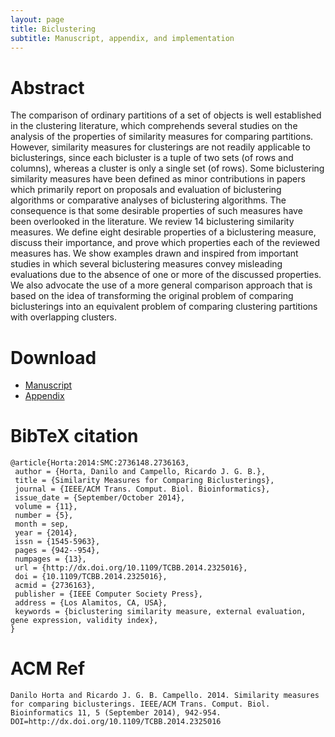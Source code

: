 ```yaml
---
layout: page
title: Biclustering
subtitle: Manuscript, appendix, and implementation
---
```


# Abstract
The comparison of ordinary partitions of a set of objects is well established in the clustering literature, which comprehends several studies on the analysis of the properties of similarity measures for comparing partitions.
However, similarity measures for clusterings are not readily applicable to biclusterings, since each bicluster is a tuple of two sets (of rows and columns), whereas a cluster is only a single set (of rows).
Some biclustering similarity measures have been defined as minor contributions in papers which primarily report on proposals and evaluation of biclustering algorithms or comparative analyses of biclustering algorithms.
The consequence is that some desirable properties of such measures have been overlooked in the literature.
We review 14 biclustering similarity measures. We define eight desirable properties of a biclustering measure, discuss their importance, and prove which properties each of the reviewed measures has.
We show examples drawn and inspired from important studies in which several biclustering measures convey misleading evaluations due to the absence of one or more of the discussed properties.
We also advocate the use of a more general comparison approach that is based on the idea of transforming the original problem of comparing biclusterings into an equivalent problem of comparing clustering partitions with overlapping clusters.

# Download

- [Manuscript](https://github.com/Horta/biclustering/paper/manuscript.pdf)
- [Appendix](https://github.com/Horta/biclustering/paper/appendix.pdf)

# BibTeX citation

```
@article{Horta:2014:SMC:2736148.2736163,
 author = {Horta, Danilo and Campello, Ricardo J. G. B.},
 title = {Similarity Measures for Comparing Biclusterings},
 journal = {IEEE/ACM Trans. Comput. Biol. Bioinformatics},
 issue_date = {September/October 2014},
 volume = {11},
 number = {5},
 month = sep,
 year = {2014},
 issn = {1545-5963},
 pages = {942--954},
 numpages = {13},
 url = {http://dx.doi.org/10.1109/TCBB.2014.2325016},
 doi = {10.1109/TCBB.2014.2325016},
 acmid = {2736163},
 publisher = {IEEE Computer Society Press},
 address = {Los Alamitos, CA, USA},
 keywords = {biclustering similarity measure, external evaluation, gene expression, validity index},
}
```

# ACM Ref

```
Danilo Horta and Ricardo J. G. B. Campello. 2014. Similarity measures for comparing biclusterings. IEEE/ACM Trans. Comput. Biol. Bioinformatics 11, 5 (September 2014), 942-954. DOI=http://dx.doi.org/10.1109/TCBB.2014.2325016
```
